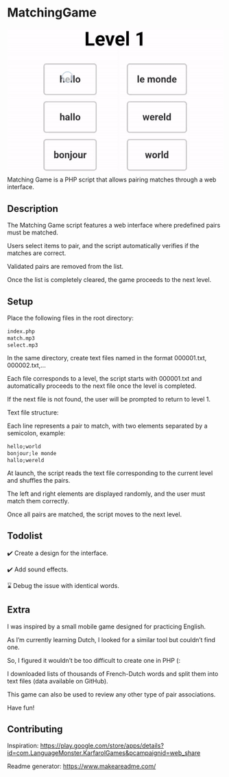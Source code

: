 # MatchingGame
![Alt text](https://raw.githubusercontent.com/pocketvince/MatchingGame/main/demo.gif?raw=true "demo")
Matching Game is a PHP script that allows pairing matches through a web interface.

## Description
The Matching Game script features a web interface where predefined pairs must be matched.

Users select items to pair, and the script automatically verifies if the matches are correct.

Validated pairs are removed from the list.

Once the list is completely cleared, the game proceeds to the next level.

## Setup
Place the following files in the root directory:

```shell
index.php
match.mp3
select.mp3
```
In the same directory, create text files named in the format 000001.txt, 000002.txt,...

Each file corresponds to a level, the script starts with 000001.txt and automatically proceeds to the next file once the level is completed.

If the next file is not found, the user will be prompted to return to level 1.

Text file structure:

Each line represents a pair to match, with two elements separated by a semicolon, example:

```shell
hello;world
bonjour;le monde
hallo;wereld
```

At launch, the script reads the text file corresponding to the current level and shuffles the pairs.

The left and right elements are displayed randomly, and the user must match them correctly.

Once all pairs are matched, the script moves to the next level.

## Todolist
✔️ Create a design for the interface.

✔️ Add sound effects.

⌛ Debug the issue with identical words.

## Extra
I was inspired by a small mobile game designed for practicing English.

As I’m currently learning Dutch, I looked for a similar tool but couldn’t find one.

So, I figured it wouldn’t be too difficult to create one in PHP (:

I downloaded lists of thousands of French-Dutch words and split them into text files (data available on GitHub).

This game can also be used to review any other type of pair associations.

Have fun!

## Contributing
Inspiration: https://play.google.com/store/apps/details?id=com.LanguageMonster.KarfarolGames&pcampaignid=web_share

Readme generator: https://www.makeareadme.com/
